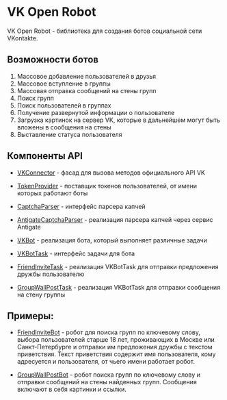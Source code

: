 VK Open Robot
==============

VK Open Robot - библиотека для создания ботов социальной сети VKontakte.

## Возможности ботов

1. Массовое добавление пользователей в друзья
2. Массовое вступление в группы
3. Массовая отправка сообщений на стены групп
4. Поиск групп
5. Поиск пользователей в группах
6. Получение развернутой информации о пользователе
7. Загрузка картинок на сервер VK, которые в дальнейшем могут быть вложены в сообщения на стены
8. Выставление статуса пользователя

## Компоненты API

* [VKConnector](docs/VKConnector.md) - фасад для вызова методов официального API VK

* [TokenProvider](docs/TokenProvider.md) - поставщик токенов пользователей, от имени которых работают боты

* [CaptchaParser](docs/CaptchaParser.md) - интерфейс парсера капчей

* [AntigateCaptchaParser](docs/AntiGateCaptchaParser.md) - реализация парсера капчей через сервис Antigate

* [VKBot](docs/VKBot.md) - реализация бота, который выполняет различные задачи

* [VKBotTask](docs/VKBotTask.md) - интерфейс задачи для бота

* [FriendInviteTask](docs/FriendInviteTask.md) - реализация VKBotTask для отправки предложения дружбы пользователю

* [GroupWallPostTask](docs/GroupWallPostTask.md) - реализация VKBotTask для отправки сообщения на стену группы

## Примеры:

* [FriendInviteBot](docs/FriendInviteBot.md) - робот для поиска групп по ключевому слову, выбора пользователей старше 18 лет,
проживающих в Москве или Санкт-Петербурге и отправки им предложения дружбы с текстом приветствия.
Текст приветствия содержит имя пользователя, кому адресуется и пользователя, от чьего имени работает робот.

* [GroupWallPostBot](docs/GroupWallPost.md) - робот поиска групп по ключевому слову и отправки сообщений на стены найденных групп.
Сообщения включают в себя картинки и ссылки.
